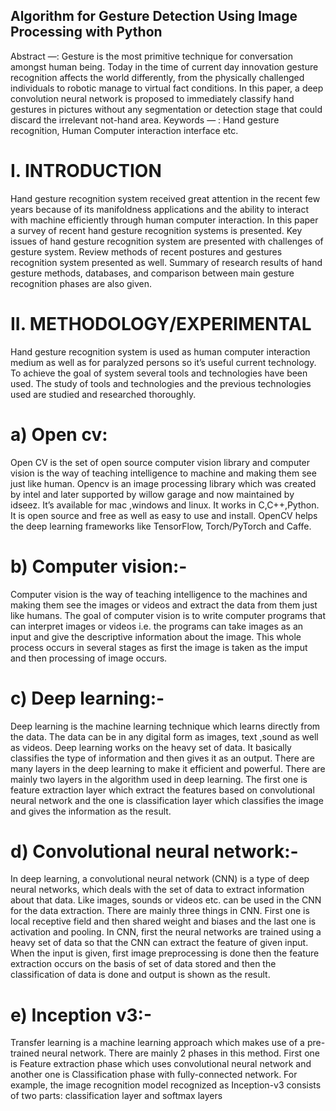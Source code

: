 ## Algorithm for Gesture Detection Using Image Processing with Python 

Abstract —: Gesture is the most primitive technique for conversation amongst human being. Today in the time of current day innovation gesture recognition affects the world differently, from the physically challenged individuals to robotic manage to virtual fact conditions.  In this paper, a deep convolution neural network is proposed to immediately classify hand gestures in pictures without any segmentation or detection stage that could discard the irrelevant not-hand area.
Keywords — : Hand gesture recognition, Human Computer interaction interface etc.

# I.	INTRODUCTION


Hand gesture recognition system received great attention in the recent few years because of its manifoldness applications and the ability to interact with machine efficiently through human computer interaction. In this paper a survey of recent hand gesture recognition systems is presented. Key issues of hand gesture recognition system are presented with challenges of gesture system. Review methods of recent postures and gestures recognition system presented as well. Summary of research results of hand gesture methods, databases, and comparison between main gesture recognition phases are also given.

# II.	METHODOLOGY/EXPERIMENTAL


Hand gesture recognition system is used as human computer interaction medium as well as for paralyzed persons so it’s useful current technology. To achieve the goal of system several tools and technologies have been used. The study of tools and technologies and the previous technologies used are studied and researched thoroughly.

# a)	Open cv: 

 Open CV is the set of open source computer vision library and computer vision is the way of teaching intelligence to machine and making them see just like human. Opencv is an image processing library which was created by intel and later supported by willow garage and now maintained by idseez. It’s available for mac ,windows and linux. It works in C,C++,Python. It is open source and free as well as easy to use and install. OpenCV helps the deep learning frameworks like TensorFlow, Torch/PyTorch and Caffe. 

# b)	Computer vision:-

 Computer vision is the way of teaching intelligence to the machines and making them see the images or videos and extract the data from them just like humans. The goal of computer vision is to write computer programs that can interpret images or videos i.e. the programs can take images as an input and give the descriptive information about the image. This whole process occurs in several stages as first the image is taken as the imput and then processing of image occurs.

# c)	Deep learning:-

 Deep learning is the machine learning technique which learns directly from the data. The data can be in any digital form as images, text ,sound as well as videos. Deep learning works on the heavy set of data. It basically classifies the type of information and then gives it as an output. There are many layers in the deep learning to make it efficient and powerful. There are mainly two layers in the algorithm used in deep learning. The first one is feature extraction layer which extract the features based on convolutional neural network and the one is classification layer which classifies the image and gives the information as the result.

# d)	Convolutional neural network:-

 In deep learning, a convolutional neural network (CNN) is a type of deep neural networks, which deals with the set of data to extract information about that data. Like images, sounds or videos etc. can be used in the CNN for the data extraction. There are mainly three things in CNN. First one is local receptive field and then shared weight and biases and the last one is activation and pooling. In CNN, first the neural networks are trained using a heavy set of data so that the CNN can extract the feature of given input. When the input is given, first image preprocessing is done then the feature extraction occurs on the basis of set of data stored and then the classification of data is done and output is shown as the result.

# e)	Inception v3:-

Transfer learning is a machine learning approach which makes use of a pre-trained neural network. There are mainly 2 phases in this method. First one is Feature extraction phase which uses convolutional neural network and another one is Classification phase with fully-connected network. For example, the image recognition model recognized as Inception-v3 consists of two parts: classification layer and softmax layers

